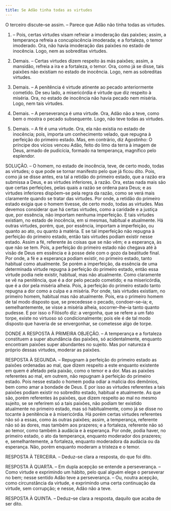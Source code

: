```yaml
---
title: Se Adão tinha todas as virtudes
---
```


O terceiro discute–se assim. – Parece que Adão não tinha todas as virtudes.  

1. – Pois, certas virtudes visam refreiar a imoderação das paixões; assim, a temperança refreia a concupiscência imoderada; e a fortaleza, o temor imoderado. Ora, não havia imoderação das paixões no estado de inocência. Logo, nem as sobreditas virtudes.  

2. Demais. – Certas virtudes dizem respeito às más paixões; assim, a mansidão, refreia a ira e a fortaleza, o temor. Ora, como já se disse, tais paixões não existiam no estado de inocência. Logo, nem as sobreditas virtudes.  

3. Demais. – A penitência é virtude atinente ao pecado anteriormente cometido. De seu lado, a misericórdia é virtude que diz respeito à miséria. Ora, no estado de inocência não havia pecado nem miséria. Logo, nem tais virtudes.  

4. Demais. – A perseverança é uma virtude. Ora, Adão não a teve, como bem o mostra o pecado subsequente. Logo, não teve todas as virtudes.  

5. Demais. – A fé é uma virtude. Ora, ela não existia no estado de inocência; pois, importa um conhecimento velado, que repugna à perfeição do primeiro estado.  Mas, em contrário, diz Agostinho: O príncipe dos vícios venceu Adão, feito do limo da terra à imagem de Deus, armado de pudicícia, formado na temperança, magnífico pelo esplendor.  

SOLUÇÃO. – O homem, no estado de inocência, teve, de certo modo, todas as virtudes; o que pode se tornar manifesto pelo que já ficou dito. Pois, como já se disse antes, era tal a retidão do primeiro estado, que a razão era submissa a Deus, e as virtudes inferiores, à razão. Ora, estas nada mais são que certas perfeições, pelas quais a razão se ordena para Deus; e as virtudes inferiores dispõem–se pela regra da razão, como se verá mais claramente quando se tratar das virtudes. Por onde, a retidão do primeiro estado exigia que o homem tivesse, de certo modo, todas as virtudes.  Mas devemos considerar que há certas virtudes, como a caridade e a justiça que, por essência, não importam nenhuma imperfeição. E tais virtudes existiam, no estado de inocência, em si mesmas, habitual e atualmente.  Há outras virtudes, porém, que, por essência, importam a imperfeição, ou quanto ao ato, ou quanto à matéria. E se tal imperfeição não repugna à perfeição do primeiro estado, então tais virtudes podiam existir nesse estado. Assim a fé, referente às coisas que se não vêm; e a esperança, às que não se tem. Pois, a perfeição do primeiro estado não chegava até à visão de Deus em essência e à posse dele com o gozo da beatitude final. Por onde, a fé e a esperança podiam existir, no primeiro estado, tanto habitual como atualmente. Se porém a imperfeição, da essência de uma determinada virtude repugna à perfeição do primeiro estado, então essa virtude podia nele existir, habitual, mas não atualmente. Como claramente se vê na penitência, que é a dor pelo pecado cometido; e na misericórdia, que é a dor pela miséria alheia. Pois, à perfeição do primeiro estado tanto repugna a dor como a culpa e a miséria. Por onde, tais virtudes existiam, no primeiro homem, habitual mas não atualmente. Pois, era o primeiro homem de tal modo disposto que, se precedesse o pecado, condoer–se–ia; e, semelhantemente, se visse a miséria alheia, socorrer–lhe–ia tanto quanto pudesse. E por isso o Filósofo diz: a vergonha, que se refere a um fato torpe, existe no virtuoso só condicionalmente; pois ele é de tal modo disposto que haveria de se envergonhar, se cometesse algo de torpe.  

DONDE A RESPOSTA À PRIMEIRA OBJEÇÃO. – A temperança e a fortaleza constituem a super abundância das paixões, só acidentalmente, enquanto encontram paixões super abundantes no sujeito. Mas por natureza é próprio dessas virtudes, moderar as paixões.  

RESPOSTA À SEGUNDA. – Repugnam à perfeição do primeiro estado as paixões ordenadas ao mal, que dizem respeito a este enquanto existente em quem é afetado pela paixão, como o temor e a dor. Mas as paixões referentes ao mal, em outrem, não repugnam à perfeição do primeiro estado. Pois nesse estado o homem podia odiar a malícia dos demônios, bem como amar a bondade de Deus. E por isso as virtudes referentes a tais paixões podiam existir no sobredito estado, habitual e atualmente. As que são, porém referentes às paixões, que dizem respeito ao mal no mesmo sujeito, se se referirem só a tais paixões, não podiam ter existido atualmente no primeiro estado, mas só habitualmente, como já se disse no tocante à penitência e à misericórdia. Há porém certas virtudes referentes não só a essas, como às outras paixões; assim, a temperança, referente não só às dores, mas também aos prazeres; e a fortaleza, referente não só ao temor, como também à audácia e à esperança. Por onde, podia haver, no primeiro estado, o ato da temperança, enquanto moderador dos prazeres; e, semelhantemente, a fortaleza, enquanto moderadora da audácia ou da esperança. Não, porém enquanto moderam a tristeza e o temor.  

RESPOSTA À TERCEIRA. – Deduz–se clara a resposta, do que foi dito.  

RESPOSTA À QUARTA. – Em dupla acepção se entende a perseverança. – Como virtude e exprimindo um hábito, pelo qual alguém elege o perseverar no bem; nesse sentido Adão teve a perseverança. – Ou, noutra acepção, como circunstância da virtude, e exprimindo uma certa continuação da virtude, sem corrupção; e nesse, Adão não a teve.  

RESPOSTA À QUINTA. – Deduz–se clara a resposta, daquilo que acaba de ser dito.